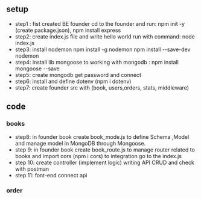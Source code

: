 ## setup
- step1 : fist created BE founder cd to the founder and run: npm init -y (create package.json), npm install express
- step2: create index.js file and write hello world run with command: node index.js
- step3: install nodemon
npm install -g nodemon
npm install --save-dev nodemon
- step4: install lib mongoose to working with mongodb : npm install mongoose --save 
- step5: create mongodb get password and connect
- step6: install and define dotenv (npm i dotenv)
- step7: create founder src with (book, users,orders, stats, middleware)
## code
### books
- step8: in founder book create book_mode.js to define Schema ,Model and manage model in MongoDB through Mongoose.
- step 9: in founder book create book_route.js to manage router related to books and import cors (npm i cors) to integration go to the index.js
- step 10: create controller (implement logic) writing API CRUD and check with postman
- step 11: font-end connect api
### order
